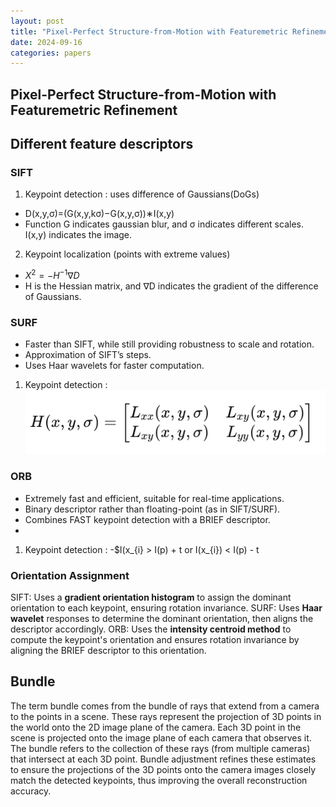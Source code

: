 ```yaml
---
layout: post
title: "Pixel-Perfect Structure-from-Motion with Featuremetric Refinement"
date: 2024-09-16
categories: papers
---
```


## Pixel-Perfect Structure-from-Motion with Featuremetric Refinement

## Different feature descriptors

### SIFT
1. Keypoint detection : uses difference of Gaussians(DoGs)
- D(x,y,σ)=(G(x,y,kσ)−G(x,y,σ))∗I(x,y)
- Function G indicates gaussian blur, and σ indicates different scales. I(x,y) indicates the image.

2. Keypoint localization (points with extreme values)
- $X^2 = -H^{-1}∇D$
- H is the Hessian matrix, and  ∇D indicates the gradient of the difference of Gaussians. 


### SURF
- Faster than SIFT, while still providing robustness to scale and rotation.
- Approximation of SIFT’s steps.
- Uses Haar wavelets for faster computation.

1. Keypoint detection : 
![](/images/Structure-from-Motion/1.png)


### ORB
- Extremely fast and efficient, suitable for real-time applications.
- Binary descriptor rather than floating-point (as in SIFT/SURF).
- Combines FAST keypoint detection with a BRIEF descriptor.
- 
1. Keypoint detection :
-$I(x_{i} > I(p) + t  or  I(x_{i}) < I(p) - t

### Orientation Assignment
SIFT: Uses a **gradient orientation histogram** to assign the dominant orientation to each keypoint, ensuring rotation invariance.
SURF: Uses **Haar wavelet** responses to determine the dominant orientation, then aligns the descriptor accordingly.
ORB: Uses the **intensity centroid method** to compute the keypoint's orientation and ensures rotation invariance by aligning the BRIEF descriptor to this orientation.


## Bundle
The term bundle comes from the bundle of rays that extend from a camera to the points in a scene. These rays represent the projection of 3D points in the world onto the 2D image plane of the camera.
Each 3D point in the scene is projected onto the image plane of each camera that observes it.
The bundle refers to the collection of these rays (from multiple cameras) that intersect at each 3D point.
Bundle adjustment refines these estimates to ensure the projections of the 3D points onto the camera images closely match the detected keypoints, thus improving the overall reconstruction accuracy.



